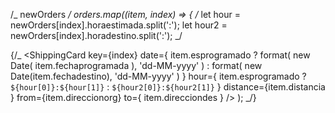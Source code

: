 /_ newOrders _/ orders.map((item, index) => {
/_ let hour = newOrders[index].horaestimada.split(':');
let hour2 = newOrders[index].horadestino.split(':'); _/

{/_ <ShippingCard
key={index}
date={
item.esprogramado
? format(
new Date(
item.fechaprogramada
),
'dd-MM-yyyy'
)
: format(
new Date(item.fechadestino),
'dd-MM-yyyy'
)
}
hour={
item.esprogramado
? `${hour[0]}:${hour[1]}`
: `${hour2[0]}:${hour2[1]}`
}
distance={item.distancia }
from={item.direccionorg}
to={ item.direcciondes }
/>
); _/}
